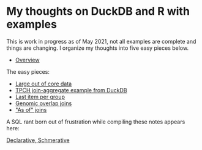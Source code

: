 # My thoughts on DuckDB and R with examples

This is work in progress as of May 2021, not all examples are complete and
things are changing. I organize my thoughts into five easy pieces below.

* [Overview](https://bwlewis.github.io/duckdb_and_r/thoughts_on_duckdb.html)

The easy pieces:

* [Large out of core data](https://bwlewis.github.io/duckdb_and_r/taxi/taxi.html)
* [TPCH join-aggregate example from DuckDB](https://bwlewis.github.io/duckdb_and_r/tpch/tpch.html)
* [Last item per group](https://bwlewis.github.io/duckdb_and_r/last/last.html)
* [Genomic overlap joins](https://bwlewis.github.io/duckdb_and_r/ranges/ranges.html)
* ["As of" joins](https://bwlewis.github.io/duckdb_and_r/asof/asof.html)

A SQL rant born out of frustration while compiling these notes appears here:

[Declarative, Schmerative](https://bwlewis.github.io/duckdb_and_r/last/declarative.html)
